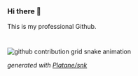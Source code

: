 ### Hi there 👋

This is my professional Github.


###
<br clear="both">

<picture>
  <source
    media="(prefers-color-scheme: dark)"
    srcset="https://raw.githubusercontent.com/LesliePicot/LesliePicot/output/github-contribution-grid-snake-dark.svg"
  />
  <source
    media="(prefers-color-scheme: light)"
    srcset="https://raw.githubusercontent.com/LesliePicot/LesliePicot/output/github-contribution-grid-snake.svg"
  />
  <img
    alt="github contribution grid snake animation"
    src="https://raw.githubusercontent.com/LesliePicot/LesliePicot/output/github-contribution-grid-snake.svg"
  />
</picture>

_generated with [Platane/snk](https://github.com/Platane/snk)_

